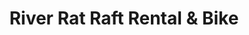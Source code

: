 ---
title: "River Rat Raft Rental & Bike"
url: /fair-oaks/river-rat-raft-rental-und-bike/
shop: Sport
---